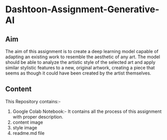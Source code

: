 # Dashtoon-Assignment-Generative-AI

## Aim 
The aim of this assignment is to create a deep learning model capable of adapting an existing work to resemble the aesthetic of any art. The model should be able to analyze the artistic style of the selected art and apply similar stylistic features to a new, original artwork, creating a piece that seems as though it could have been created by the artist themselves.

## Content

This Repository contains:-

1. Google Colab Notebook:- It contains all the process of this assignment with proper description.
2. content image
3. style image
4. readme.md file
